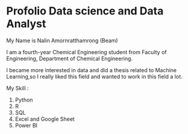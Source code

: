 # Profolio Data science and Data Analyst

My Name is Nalin Amornratthamrong (Beam)

I am a fourth-year Chemical Engineering student from Faculty of Engineering, Department of Chemical Engineering.

I became more interested in data and did a thesis related to Machine Learning,so I really liked this field and wanted to work in this field a lot.

My Skill :
  1. Python
  2. R
  3. SQL
  4. Excel and Google Sheet
  5. Power BI
